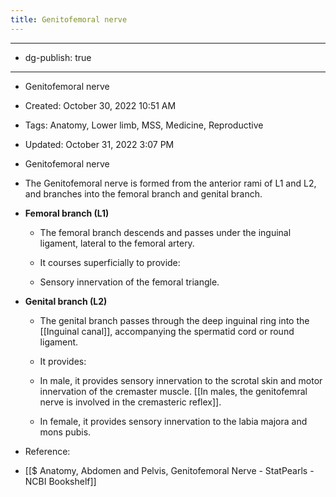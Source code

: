 ```yaml
---
title: Genitofemoral nerve
---
```


- --

- dg-publish: true

- --

- Genitofemoral nerve

- Created: October 30, 2022 10:51 AM

- Tags: Anatomy, Lower limb, MSS, Medicine, Reproductive

- Updated: October 31, 2022 3:07 PM

- Genitofemoral nerve

- The Genitofemoral nerve is formed from the anterior rami of L1 and L2, and branches into the femoral branch and genital branch.

- ****************************Femoral branch (L1)****************************
	 - The femoral branch descends and passes under the inguinal ligament, lateral to the femoral artery.

	 - It courses superficially to provide:

	 - Sensory innervation of the femoral triangle.

- **********************************Genital branch (L2)**********************************
	 - The genital branch passes through the deep inguinal ring into the [[Inguinal canal]], accompanying the spermatid cord or round ligament.

	 - It provides:

	 - In male, it provides sensory innervation to the scrotal skin and motor innervation of the cremaster muscle. [[In males, the genitofemral nerve is involved in the cremasteric reflex]].

	 - In female, it provides sensory innervation to the labia majora and mons pubis.

- Reference:

- [[$ Anatomy, Abdomen and Pelvis, Genitofemoral Nerve - StatPearls - NCBI Bookshelf]]
